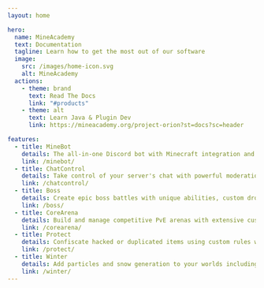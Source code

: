 ```yaml
---
layout: home

hero:
  name: MineAcademy
  text: Documentation
  tagline: Learn how to get the most out of our software
  image:
    src: /images/home-icon.svg
    alt: MineAcademy
  actions:
    - theme: brand
      text: Read The Docs
      link: "#products"
    - theme: alt
      text: Learn Java & Plugin Dev
      link: https://mineacademy.org/project-orion?st=docs?sc=header

features:
  - title: MineBot
    details: The all-in-one Discord bot with Minecraft integration and powerful moderation tools.
    link: /minebot/
  - title: ChatControl
    details: Take control of your server's chat with powerful moderation tools, anti-spam features, and customizable formatting options.
    link: /chatcontrol/
  - title: Boss
    details: Create epic boss battles with unique abilities, custom drops, and engaging mechanics that will challenge your players.
    link: /boss/
  - title: CoreArena
    details: Build and manage competitive PvE arenas with extensive customization options, destruction, and rewards.
    link: /corearena/
  - title: Protect
    details: Confiscate hacked or duplicated items using custom rules without disturbing regular players.
    link: /protect/
  - title: Winter
    details: Add particles and snow generation to your worlds including gift chests and custom snowman AI.
    link: /winter/
---
```


<div class="custom-home-content">
<div id="products"></div>
</div>

